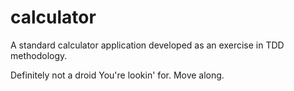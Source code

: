 # calculator

A standard calculator application developed as an exercise in TDD methodology.

Definitely not a droid You're lookin' for. Move along.
